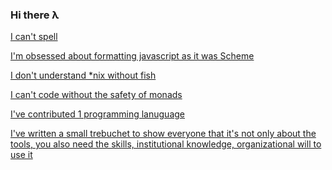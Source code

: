 ### Hi there λ

[I can't spell](https://gist.github.com/pre63/3929fce63c2447daec8c341507cdadaa)


[I'm obsessed about formatting javascript as it was Scheme](https://github.com/pre63/nfmt)


[I don't understand *nix without fish](https://fishshell.com/)


[I can't code without the safety of monads](https://github.com/pre63/exalted.future)


[I've contributed 1 programming lanuguage](https://github.com/calebh/Juniper)


[I've written a small trebuchet to show everyone that it's not only about the tools, you also need the skills, institutional knowledge, organizational will to use it](https://github.com/pre63/couillard)

<!--
**pre63/pre63** is a ✨ _special_ ✨ repository because its `README.md` (this file) appears on your GitHub profile.

Here are some ideas to get you started:

- 🔭 I’m currently working on ...
- 🌱 I’m currently learning ...
- 👯 I’m looking to collaborate on ...
- 🤔 I’m looking for help with ...
- 💬 Ask me about ...
- 📫 How to reach me: ...
- 😄 Pronouns: ...
- ⚡ Fun fact: ...
-->
